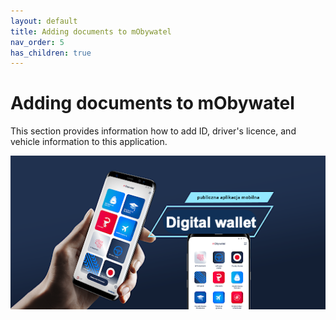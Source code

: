```yaml
---
layout: default
title: Adding documents to mObywatel
nav_order: 5
has_children: true
---
```



# Adding documents to mObywatel

This section provides information how to add ID, driver's licence, and vehicle information to this application.

![digital wallet](../assets/images/digitalw.png)